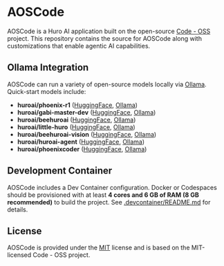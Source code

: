 # AOSCode

AOSCode is a Huro AI application built on the open-source [Code - OSS](https://github.com/microsoft/vscode) project. This repository contains the source for AOSCode along with customizations that enable agentic AI capabilities.

## Ollama Integration

AOSCode can run a variety of open-source models locally via [Ollama](https://ollama.com). Quick-start models include:

* **huroai/phoenix-r1** ([HuggingFace](https://huggingface.co/huro-ai/phoenix-r1), [Ollama](https://ollama.com/huroai/phoenix-r1))
* **huroai/gabi-master-dev** ([HuggingFace](https://huggingface.co/huro-ai/gabi-master-dev), [Ollama](https://ollama.com/huroai/gabi-master-dev))
* **huroai/beehuroai** ([HuggingFace](https://huggingface.co/huro-ai/beehuroai), [Ollama](https://ollama.com/huroai/beehuroai))
* **huroai/little-huro** ([HuggingFace](https://huggingface.co/huro-ai/little-huro), [Ollama](https://ollama.com/huroai/little-huro))
* **huroai/beehuroai-vision** ([HuggingFace](https://huggingface.co/huro-ai/beehuroai-vision), [Ollama](https://ollama.com/huroai/beehuroai-vision))
* **huroai/huroai-agent** ([HuggingFace](https://huggingface.co/huro-ai/huroai-agent), [Ollama](https://ollama.com/huroai/huroai-agent))
* **huroai/phoenixcoder** ([HuggingFace](https://huggingface.co/huro-ai/phoenixcoder), [Ollama](https://ollama.com/huroai/phoenixcoder))

## Development Container

AOSCode includes a Dev Container configuration. Docker or Codespaces should be provisioned with at least **4 cores and 6&nbsp;GB of RAM (8&nbsp;GB recommended)** to build the project. See [.devcontainer/README.md](.devcontainer/README.md) for details.

## License

AOSCode is provided under the [MIT](LICENSE.txt) license and is based on the MIT-licensed Code&nbsp;-&nbsp;OSS project.
